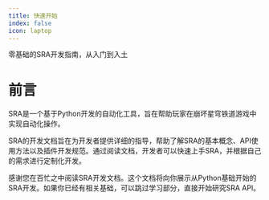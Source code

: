 ```yaml
---
title: 快速开始
index: false
icon: laptop
---
```

零基础的SRA开发指南，从入门到入土

# 前言

SRA是一个基于Python开发的自动化工具，旨在帮助玩家在崩坏星穹铁道游戏中实现自动化操作。

SRA的开发文档旨在为开发者提供详细的指导，帮助了解SRA的基本概念、API使用方法以及插件开发规范。通过阅读文档，开发者可以快速上手SRA，并根据自己的需求进行定制化开发。

感谢您在百忙之中阅读SRA开发文档。这个文档将向你展示从Python基础开始的SRA开发。如果你已经有相关基础，可以跳过学习部分，直接开始研究SRA API。


<catalog />